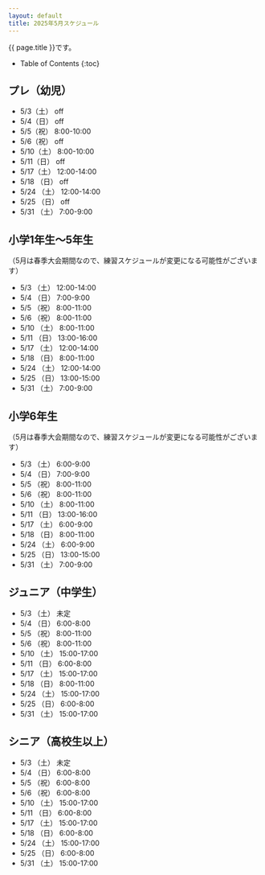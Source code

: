 ```yaml
---
layout: default
title: 2025年5月スケジュール
---
```


{{ page.title }}です。


* Table of Contents
{:toc}



プレ（幼児）
------------------

* 5/3（土） off
* 5/4（日） off
* 5/5（祝） 8:00-10:00
* 5/6（祝） off
* 5/10（土） 8:00-10:00
* 5/11（日） off
* 5/17（土） 12:00-14:00
* 5/18 （日） off
* 5/24 （土） 12:00-14:00
* 5/25 （日） off
* 5/31 （土） 7:00-9:00

小学1年生〜5年生
-----------------

（5月は春季大会期間なので、練習スケジュールが変更になる可能性がございます）

* 5/3 （土） 12:00-14:00
* 5/4 （日） 7:00-9:00
* 5/5 （祝） 8:00-11:00
* 5/6 （祝） 8:00-11:00
* 5/10 （土） 8:00-11:00
* 5/11 （日） 13:00-16:00
* 5/17 （土） 12:00-14:00
* 5/18 （日） 8:00-11:00
* 5/24 （土） 12:00-14:00
* 5/25 （日） 13:00-15:00
* 5/31 （土） 7:00-9:00

小学6年生
-----------------

（5月は春季大会期間なので、練習スケジュールが変更になる可能性がございます）

* 5/3 （土） 6:00-9:00
* 5/4 （日） 7:00-9:00
* 5/5 （祝） 8:00-11:00
* 5/6 （祝） 8:00-11:00
* 5/10 （土） 8:00-11:00
* 5/11 （日） 13:00-16:00
* 5/17 （土） 6:00-9:00
* 5/18 （日） 8:00-11:00
* 5/24 （土） 6:00-9:00
* 5/25 （日） 13:00-15:00
* 5/31 （土） 7:00-9:00

ジュニア（中学生）
-----------------------------------------

* 5/3 （土） 未定
* 5/4 （日） 6:00-8:00
* 5/5 （祝） 8:00-11:00
* 5/6 （祝） 8:00-11:00
* 5/10 （土） 15:00-17:00
* 5/11 （日） 6:00-8:00
* 5/17 （土） 15:00-17:00
* 5/18 （日） 8:00-11:00
* 5/24 （土） 15:00-17:00
* 5/25 （日） 6:00-8:00
* 5/31 （土） 15:00-17:00

シニア（高校生以上）
-----------------------------------------

* 5/3 （土） 未定
* 5/4 （日） 6:00-8:00
* 5/5 （祝） 6:00-8:00
* 5/6 （祝） 6:00-8:00
* 5/10 （土） 15:00-17:00
* 5/11 （日） 6:00-8:00
* 5/17 （土） 15:00-17:00
* 5/18 （日） 6:00-8:00
* 5/24 （土） 15:00-17:00
* 5/25 （日） 6:00-8:00
* 5/31 （土） 15:00-17:00
